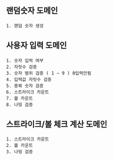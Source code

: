 ## 랜덤숫자 도메인

    1. 랜덤 숫자 생성

## 사용자 입력 도메인

    1. 숫자 입력 여부
    2. 자릿수 검증
    3. 숫자 범위 검증 ( 1 ~ 9 ) 0입력안됨
    4. 입력값 자릿수 검증
    5. 중복 숫자 검증
    6. 스트라이크 카운트
    7. 볼 카운트
    8. 나띵 검증

## 스트라이크/볼 체크 계산 도메인

    1. 스트라이크 카운트 
    2. 볼 카운트
    3. 나띵 검증

